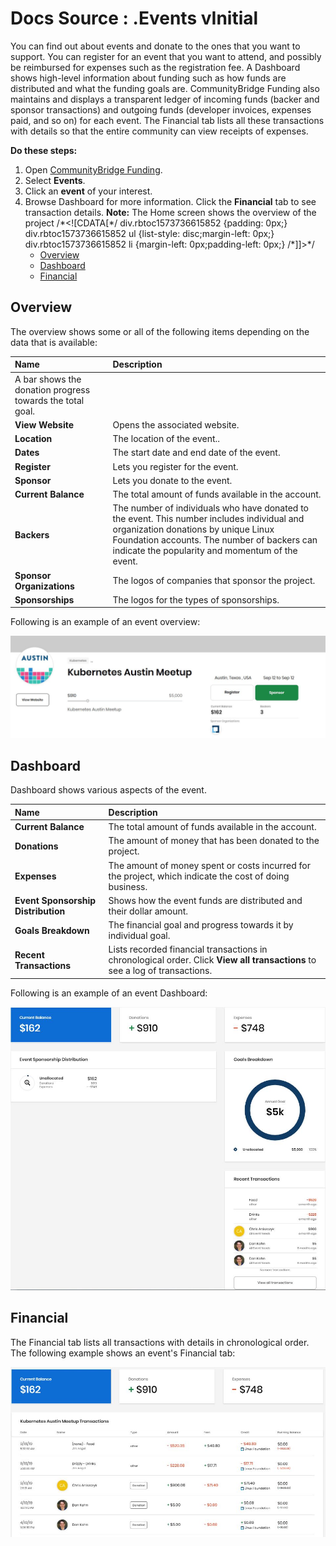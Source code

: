 # Docs Source : .Events vInitial

You can find out about events and donate to the ones that you want to support. You can register for an event that you want to attend, and possibly be reimbursed for expenses such as the registration fee. A Dashboard shows high-level information about funding such as how funds are distributed and what the funding goals are. CommunityBridge Funding also maintains and displays a transparent ledger of incoming funds \(backer and sponsor transactions\) and outgoing funds \(developer invoices, expenses paid, and so on\) for each event. The Financial tab lists all these transactions with details so that the entire community can view receipts of expenses.

**Do these steps:**

1. Open [CommunityBridge Funding](https://funding.communitybridge.org/). 
2. Select **Events**.
3. Click an **event** of your interest.
4. Browse Dashboard for more information. Click the **Financial** tab to see transaction details. **Note:** The Home screen shows the overview of the project /\*&lt;!\[CDATA\[\*/ div.rbtoc1573736615852 {padding: 0px;} div.rbtoc1573736615852 ul {list-style: disc;margin-left: 0px;} div.rbtoc1573736615852 li {margin-left: 0px;padding-left: 0px;}  /\*\]\]&gt;\*/
   * [Overview](docs-source-.events-vinitial.md#id-.EventsvInitial-Overview)
   * [Dashboard](docs-source-.events-vinitial.md#id-.EventsvInitial-Dashboard)
   * [Financial](docs-source-.events-vinitial.md#id-.EventsvInitial-Financial)

## Overview <a id="id-.EventsvInitial-Overview"></a>

The overview shows some or all of the following items depending on the data that is available:

| Name  | Description |
| :--- | :--- |
| A bar shows the donation progress towards the total goal. |  |
| **View Website** | Opens the associated website. |
| **Location** | The location of the event.. |
| **Dates** | The start date and end date of the event. |
| **Register** | Lets you register for the event. |
| **Sponsor** | Lets you donate to the event. |
| **Current Balance** | The total amount of funds available in the account. |
| **Backers** | The number of individuals who have donated to the event. This number includes individual and organization donations by unique Linux Foundation accounts. The number of backers can indicate the popularity and momentum of the event. |
| **Sponsor Organizations** | The logos of companies that sponsor the project. |
| **Sponsorships** | The logos for the types of sponsorships. |

Following is an example of an event overview:

![](.gitbook/assets/7417574.jpg)

## Dashboard <a id="id-.EventsvInitial-Dashboard"></a>

Dashboard shows various aspects of the event.

| Name | Description |
| :--- | :--- |
| **Current Balance** | The total amount of funds available in the account. |
| **Donations** | The amount of money that has been donated to the project. |
| **Expenses** | The amount of money spent or costs incurred for the project, which indicate the cost of doing business. |
| **Event Sponsorship Distribution** | Shows how the event funds are distributed and their dollar amount. |
| **Goals Breakdown** | The financial goal and progress towards it by individual goal. |
| **Recent Transactions** | Lists recorded financial transactions in chronological order. Click **View all transactions** to see a log of transactions. |

Following is an example of an event Dashboard:

![](.gitbook/assets/7417576.jpg)

## Financial <a id="id-.EventsvInitial-Financial"></a>

The Financial tab lists all transactions with details in chronological order. The following example shows an event's Financial tab:

![](.gitbook/assets/7417577.jpg)

